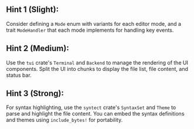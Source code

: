 ## Hint 1 (Slight):

Consider defining a `Mode` enum with variants for each editor mode, and a trait `ModeHandler` that each mode implements for handling key events.

## Hint 2 (Medium):

Use the `tui` crate's `Terminal` and `Backend` to manage the rendering of the UI components. Split the UI into chunks to display the file list, file content, and status bar.

## Hint 3 (Strong):

For syntax highlighting, use the `syntect` crate's `SyntaxSet` and `Theme` to parse and highlight the file content. You can embed the syntax definitions and themes using `include_bytes!` for portability.
